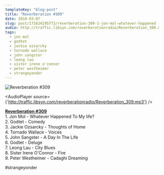 ```yaml
---
templateKey: "blog-post"
title: "Reverberation #309"
date: 2018-03-07
slug: post/171624295773/reverberation-309-1-jon-mol-whatever-happened
audio: http://traffic.libsyn.com/reverberationradio/Reverberation_309.mp3
tags:
  - jon mol
  - godtet
  - jackie ozsarcky
  - tornado wallace
  - john sangster
  - leong lau
  - sister irene o'conner
  - peter westheimer
  - strangeyonder
---
```


![Reverberation #309](../images/f24b8d9d240b53ab1b0fd95a51db065720024f9471f63fae62ca8450d25111fb.jpg)

<AudioPlayer source={'http://traffic.libsyn.com/reverberationradio/Reverberation_309.mp3'} />

<p><b><a href="http://traffic.libsyn.com/reverberationradio/Reverberation_309.mp3">Reverberation #309</a><br /></b>1. Jon Mol - Whatever Happened To My life?<br />2. Godtet - Comedy<br />3. Jackie Ozsarcky - Thoughts of Home<br />4. Tornado Wallace - Voices<br />5. John Sangster - A Day In The Life<br />6. Godtet - Deluge<br />7. Leong Lau - City Blues<br />8. Sister Irene O'Connor - Fire<br />9. Peter Westheimer - Cadaghi Dreaming<br /></p><p>#strangeyonder</p>

